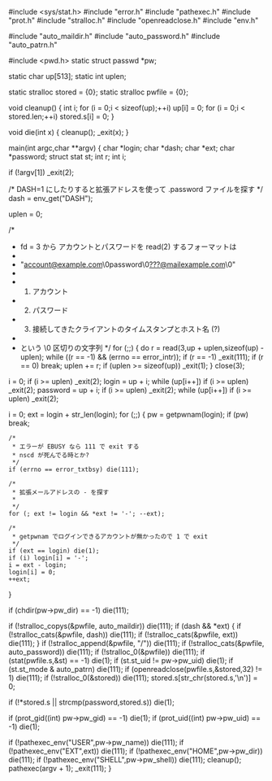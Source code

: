 #include <sys/stat.h>
#include "error.h"
#include "pathexec.h"
#include "prot.h"
#include "stralloc.h"
#include "openreadclose.h"
#include "env.h"

#include "auto_maildir.h"
#include "auto_password.h"
#include "auto_patrn.h"

#include <pwd.h>
static struct passwd *pw;

static char up[513];
static int uplen;

static stralloc stored = {0};
static stralloc pwfile = {0};

void cleanup()
{
  int i;
  for (i = 0;i < sizeof(up);++i) up[i] = 0;
  for (i = 0;i < stored.len;++i) stored.s[i] = 0;
}

void die(int x)
{
  cleanup();
  _exit(x);
}

main(int argc,char **argv)
{
  char *login;
  char *dash;
  char *ext;
  char *password;
  struct stat st;
  int r;
  int i;
 
  if (!argv[1]) _exit(2);
  
  /* DASH=1 にしたりすると拡張アドレスを使って .password ファイルを探す */
  dash = env_get("DASH");
 
  uplen = 0;

  /*
   * fd = 3 から アカウントとパスワードを read(2) するフォーマットは
   *
   *   "account@example.com\0password\0<???@mailexample.com>\0"
   *
   *   1. アカウント
   *   2. パスワード
   *   3. 接続してきたクライアントのタイムスタンプとホスト名 (?)
   *
   * という \0 区切りの文字列
   */
  for (;;) {
    do
      r = read(3,up + uplen,sizeof(up) - uplen);
    while ((r == -1) && (errno == error_intr));
    if (r == -1) _exit(111);
    if (r == 0) break;
    uplen += r;
    if (uplen >= sizeof(up)) _exit(1);
  }
  close(3);

  i = 0;
  if (i >= uplen) _exit(2);
  login = up + i;
  while (up[i++]) if (i >= uplen) _exit(2);
  password = up + i;
  if (i >= uplen) _exit(2);
  while (up[i++]) if (i >= uplen) _exit(2);

  i = 0;
  ext = login + str_len(login);
  for (;;) {
    pw = getpwnam(login);
    if (pw) break;

    /*
     * エラーが EBUSY なら 111 で exit する
     * nscd が死んでる時とか?
     */
    if (errno == error_txtbsy) die(111);

    /*
     * 拡張メールアドレスの - を探す
     *
     */
    for (; ext != login && *ext != '-'; --ext);

    /*
     * getpwnam でログインできるアカウントが無かったので 1 で exit
     */
    if (ext == login) die(1);
    if (i) login[i] = '-';
    i = ext - login;
    login[i] = 0;
    ++ext;
  }

  
  if (chdir(pw->pw_dir) == -1) die(111);

  if (!stralloc_copys(&pwfile, auto_maildir)) die(111);
  if (dash && *ext) {
    if (!stralloc_cats(&pwfile, dash)) die(111);
    if (!stralloc_cats(&pwfile, ext)) die(111);
  }
  if (!stralloc_append(&pwfile, "/")) die(111);
  if (!stralloc_cats(&pwfile, auto_password)) die(111);
  if (!stralloc_0(&pwfile)) die(111);
  if (stat(pwfile.s,&st) == -1) die(1);
  if (st.st_uid != pw->pw_uid) die(1);
  if (st.st_mode & auto_patrn) die(111);
  if (openreadclose(pwfile.s,&stored,32) != 1) die(111);
  if (!stralloc_0(&stored)) die(111);
  stored.s[str_chr(stored.s,'\n')] = 0;
 
  if (!*stored.s || strcmp(password,stored.s)) die(1);
 
  if (prot_gid((int) pw->pw_gid) == -1) die(1);
  if (prot_uid((int) pw->pw_uid) == -1) die(1);

  if (!pathexec_env("USER",pw->pw_name)) die(111);
  if (!pathexec_env("EXT",ext)) die(111);
  if (!pathexec_env("HOME",pw->pw_dir)) die(111);
  if (!pathexec_env("SHELL",pw->pw_shell)) die(111);
  cleanup();
  pathexec(argv + 1);
  _exit(111);
}
